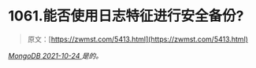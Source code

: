 <!--yml
category: 未分类
date: 0001-01-01 00:00:00
--->

# 1061.能否使用日志特征进行安全备份?

> 原文：[https://zwmst.com/5413.html](https://zwmst.com/5413.html)

   [ *MongoDB* ](https://zwmst.com/mongodb)*[ <time datetime="2021-10-24T23:20:33+08:00"> 2021-10-24 </time> ](https://zwmst.com/5413.html)  是的。*